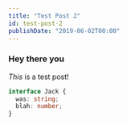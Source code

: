 ```yaml
---
title: "Test Post 2"
id: test-post-2
publishDate: "2019-06-02T00:00"
---
```

### Hey there you
*This* is a test post!

```typescript
interface Jack {
  was: string;
  blah: number;
}
```